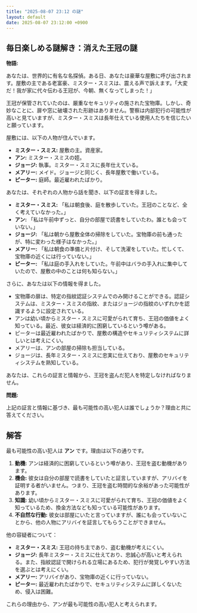 ```yaml
---
title: "2025-08-07 23:12 の謎"
layout: default
date: 2025-08-07 23:12:00 +0900
---
```

## 毎日楽しめる謎解き：消えた王冠の謎

**物語:**

あなたは、世界的に有名な名探偵。ある日、あなたは豪華な屋敷に呼び出されます。屋敷の主である老富豪、ミスター・スミスは、震える声で訴えます。「大変だ！我が家に代々伝わる王冠が、今朝、無くなってしまった！」

王冠が保管されていたのは、厳重なセキュリティの施された宝物庫。しかし、奇妙なことに、扉や窓に破壊された形跡はありません。警察は内部犯行の可能性が高いと見ていますが、ミスター・スミスは長年仕えている使用人たちを信じたいと願っています。

屋敷には、以下の人物が住んでいます。

*   **ミスター・スミス:** 屋敷の主。資産家。
*   **アン:** ミスター・スミスの姪。
*   **ジョージ:** 執事。ミスター・スミスに長年仕えている。
*   **メアリー:** メイド。ジョージと同じく、長年屋敷で働いている。
*   **ピーター:** 庭師。最近雇われたばかり。

あなたは、それぞれの人物から話を聞き、以下の証言を得ました。

*   **ミスター・スミス:** 「私は朝食後、庭を散歩していた。王冠のことなど、全く考えていなかった。」
*   **アン:** 「私は午前中ずっと、自分の部屋で読書をしていたわ。誰とも会っていない。」
*   **ジョージ:** 「私は朝から屋敷全体の掃除をしていた。宝物庫の前も通ったが、特に変わった様子はなかった。」
*   **メアリー:** 「私は朝食の準備と片付け、そして洗濯をしていた。忙しくて、宝物庫の近くには行っていない。」
*   **ピーター:** 「私は庭の手入れをしていた。午前中はバラの手入れに集中していたので、屋敷の中のことは何も知らない。」

さらに、あなたは以下の情報を得ました。

*   宝物庫の扉は、特定の指紋認証システムでのみ開けることができる。認証システムは、ミスター・スミスの指紋、またはジョージの指紋のいずれかを認識するように設定されている。
*   アンは幼い頃からミスター・スミスに可愛がられて育ち、王冠の価値をよく知っている。最近、彼女は経済的に困窮しているという噂がある。
*   ピーターは最近雇われたばかりで、屋敷の構造やセキュリティシステムに詳しいとは考えにくい。
*   メアリーは、アンの部屋の掃除も担当している。
*   ジョージは、長年ミスター・スミスに忠実に仕えており、屋敷のセキュリティシステムを熟知している。

あなたは、これらの証言と情報から、王冠を盗んだ犯人を特定しなければなりません。

**問題:**

上記の証言と情報に基づき、最も可能性の高い犯人は誰でしょうか？理由と共に答えてください。

## 解答

最も可能性の高い犯人は **アン** です。理由は以下の通りです。

1.  **動機:** アンは経済的に困窮しているという噂があり、王冠を盗む動機があります。
2.  **機会:** 彼女は自分の部屋で読書をしていたと証言していますが、アリバイを証明する者がいません。つまり、王冠を盗む時間的な余裕があった可能性があります。
3.  **知識:** 幼い頃からミスター・スミスに可愛がられて育ち、王冠の価値をよく知っているため、換金方法なども知っている可能性があります。
4.  **不自然な行動:** 彼女は部屋にいたと言っていますが、誰にも会っていないことから、他の人物にアリバイを証言してもらうことができません。

他の容疑者について：

*   **ミスター・スミス:** 王冠の持ち主であり、盗む動機が考えにくい。
*   **ジョージ:** 長年ミスター・スミスに仕えており、忠誠心が高いと考えられる。また、指紋認証で開けられる立場にあるため、犯行が発覚しやすい方法を選ぶとは考えにくい。
*   **メアリー:** アリバイがあり、宝物庫の近くに行っていない。
*   **ピーター:** 最近雇われたばかりで、セキュリティシステムに詳しくないため、侵入は困難。

これらの理由から、アンが最も可能性の高い犯人と考えられます。
